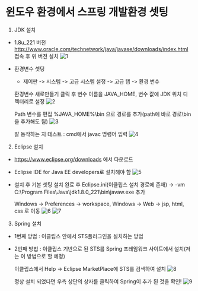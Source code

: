 # 윈도우 환경에서 스프링 개발환경 셋팅

1. JDK 설치
  - 1.8u_221 버전
    http://www.oracle.com/technetwork/java/javase/downloads/index.html 접속 후 위 버전 설치
    ![1](https://user-images.githubusercontent.com/79196972/109784861-d9e6b180-7c4e-11eb-96f7-bd8f97ef3b60.PNG)
    
    
  - 환경변수 셋팅
    - 제어판 -> 시스템 -> 고급 시스템 설정 -> 고급 탭 -> 환경 변수

    환경변수
    새로만들기 클릭 후 변수 이름을 JAVA_HOME, 변수 값에 JDK 위치 디렉터리로 설정
    ![2](https://user-images.githubusercontent.com/79196972/109786262-54fc9780-7c50-11eb-9f83-5ddda64bb9e3.PNG)
    
    Path 변수를 편집
    %JAVA_HOME%\bin 으로 경로를 추가(path에 바로 경로\bin을 추가해도 됨)
    ![3](https://user-images.githubusercontent.com/79196972/109786816-e9ff9080-7c50-11eb-9819-27ceff37f3f2.PNG)
    
    
    잘 동작하는 지 테스트 : cmd에서 javac 명령어 입력
    ![4](https://user-images.githubusercontent.com/79196972/109787343-79a53f00-7c51-11eb-89a4-e771ced85a5c.PNG)

   
2. Eclipse 설치
  -  https://www.eclipse.org/downloads 에서 다운로드
  -  Eclipse IDE for Java EE developers로 설치해야 함
  ![5](https://user-images.githubusercontent.com/79196972/109787897-0ea83800-7c52-11eb-8765-e373ca975162.PNG)
  
  - 설치 후 기본 셋팅
    설치 완료 후 Eclipse.ini(이클립스 설치 경로에 존재) -> -vm C:\Program Files\Java\jdk1.8.0_221\bin\javaw.exe 추가
    
    Windows -> Preferences -> workspace, Windows -> Web -> jsp, html, css 로 이동
    ![6](https://user-images.githubusercontent.com/79196972/109790779-17e6d400-7c55-11eb-9d5b-5ab933456926.PNG)
    ![7](https://user-images.githubusercontent.com/79196972/109790786-19b09780-7c55-11eb-9052-82b1f03cb5f3.PNG)
    

3. Spring 설치
  - 1번째 방법 : 이클립스 안에서 STS플러그인을 설치하는 방법
  - 2번째 방법 : 이클립스 기반으로 된 STS를 Spring 프레임워크 사이트에서 설치(저는 이 방법으로 할 예정)
  
    이클립스에서 Help -> Eclipse MarketPlace에 STS를 검색하여 설치
    ![8](https://user-images.githubusercontent.com/79196972/109791216-87f55a00-7c55-11eb-8b9f-38e169be93c5.PNG)
    
    정상 설치 되었다면 우측 상단의 상자를 클릭하여 Spring이 추가 된 것을 확인!
    ![9](https://user-images.githubusercontent.com/79196972/109791927-529d3c00-7c56-11eb-8792-a3cf24be5dab.PNG)
